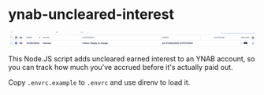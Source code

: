 # ynab-uncleared-interest

![Screenshot of YNAB showing uncleared interest](./assets/screenshot.png)

This Node.JS script adds uncleared earned interest to an YNAB account, so you can track how much you've accrued before it's actually paid out.

Copy `.envrc.example` to `.envrc` and use direnv to load it.

